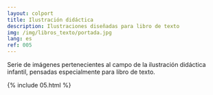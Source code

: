 ```yaml
---
layout: colport
title: Ilustración didáctica
description: Ilustraciones diseñadas para libro de texto
img: /img/libros_texto/portada.jpg
lang: es
ref: 005
---
```


Serie de imágenes pertenecientes al campo de la ilustración didáctica infantil, pensadas especialmente para libro de texto.

{% include 05.html %}